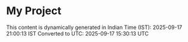 # My Project

This content is dynamically generated in Indian Time (IST): 2025-09-17 21:00:13 IST
Converted to UTC: 2025-09-17 15:30:13 UTC
